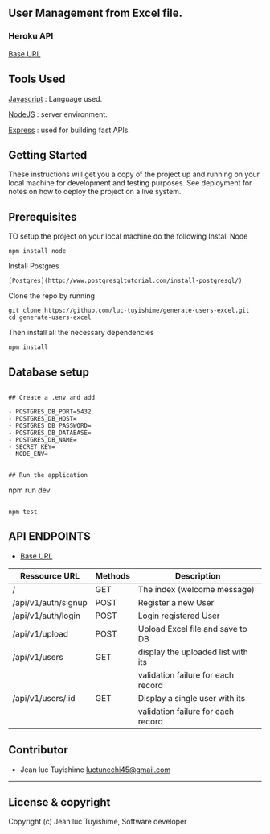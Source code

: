 ## User Management from Excel file.

### Heroku API

[Base URL](https://rssb-test.herokuapp.com/)

## Tools Used

[Javascript](https://javascript.info/) : Language used.

[NodeJS](https://nodejs.org/en/) : server environment.

[Express](http://expressjs.com/) : used for building fast APIs.

## Getting Started

These instructions will get you a copy of the project up and running on your local machine for development and testing purposes. See deployment for notes on how to deploy the project on a live system.

## Prerequisites

TO setup the project on your local machine do the following
Install Node

```
npm install node
```

Install Postgres

```
[Postgres](http://www.postgresqltutorial.com/install-postgresql/)
```

Clone the repo by running

```
git clone https://github.com/luc-tuyishime/generate-users-excel.git
cd generate-users-excel
```

Then install all the necessary dependencies

```
npm install
```

## Database setup

```

## Create a .env and add

- POSTGRES_DB_PORT=5432
- POSTGRES_DB_HOST=
- POSTGRES_DB_PASSWORD=
- POSTGRES_DB_DATABASE=
- POSTGRES_DB_NAME=
- SECRET_KEY=
- NODE_ENV=


## Run the application

```

npm run dev

```

npm test

```

## API ENDPOINTS

-   [Base URL](https://rssb-test.herokuapp.com/)

| Ressource URL       | Methods | Description                        |
| ------------------- | ------- | ---------------------------------- |
| /                   | GET     | The index (welcome message)        |
| /api/v1/auth/signup | POST    | Register a new User                |
| /api/v1/auth/login  | POST    | Login registered User              |
| /api/v1/upload      | POST    | Upload Excel file and save to DB   |
| /api/v1/users       | GET     | display the uploaded list with its |
|                     |         | validation failure for each record |
| /api/v1/users/:id   | GET     | Display a single user with its     |
|                     |         | validation failure for each record |

## Contributor

-   Jean luc Tuyishime <luctunechi45@gmail.com>

---

## License & copyright

Copyright (c) Jean luc Tuyishime, Software developer

```

```
